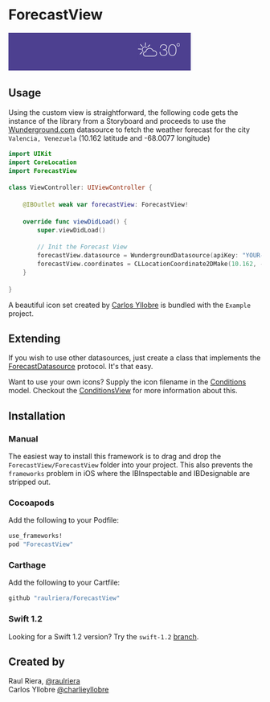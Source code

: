 # ForecastView

<img src="/Screenshots/Demo.gif" />

## Usage

Using the custom view is straightforward, the following code gets the instance of the library from a Storyboard and proceeds to use the [Wunderground.com](http://www.wunderground.com) datasource to fetch the weather forecast for the city `Valencia, Venezuela` (10.162 latitude and -68.0077 longitude)

``` swift
import UIKit
import CoreLocation
import ForecastView

class ViewController: UIViewController {

    @IBOutlet weak var forecastView: ForecastView!

    override func viewDidLoad() {
        super.viewDidLoad()

        // Init the Forecast View
        forecastView.datasource = WundergroundDatasource(apiKey: "YOUR-API-KEY-FROM-WUNDERGROUND.COM")
        forecastView.coordinates = CLLocationCoordinate2DMake(10.162, -68.0077)
    }

}
```

A beautiful icon set created by [Carlos Yllobre](http://twitter.com/charlieyllobre) is bundled with the `Example` project.

## Extending

If you wish to use other datasources, just create a class that implements the [ForecastDatasource](ForecastView/ForecastView/ForecastDatasource.swift) protocol. It's that easy.

Want to use your own icons? Supply the icon filename in the [Conditions](ForecastView/ForecastView/Conditions.swift) model. Checkout the [ConditionsView](ForecastView/ForecastView/ConditionsView.swift) for more information about this.

## Installation

### Manual

The easiest way to install this framework is to drag and drop the `ForecastView/ForecastView` folder into your project. This also prevents the `frameworks` problem in iOS where the IBInspectable and IBDesignable are stripped out.

### Cocoapods

Add the following to your Podfile:

``` ruby
use_frameworks!
pod "ForecastView"
```

### Carthage

Add the following to your Cartfile:

``` ruby
github "raulriera/ForecastView"
```
### Swift 1.2

Looking for a Swift 1.2 version? Try the `swift-1.2` [branch](https://github.com/raulriera/ForecastView/tree/swift-2.0).

## Created by
Raul Riera, [@raulriera](http://twitter.com/raulriera)  
Carlos Yllobre [@charlieyllobre](http://twitter.com/charlieyllobre)
